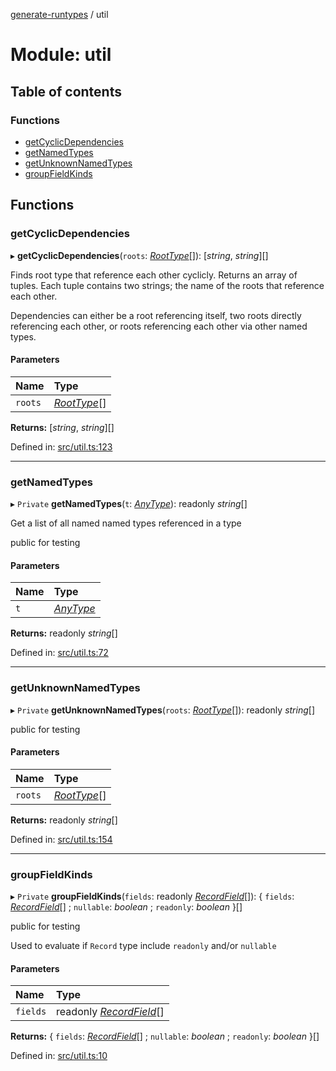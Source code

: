 [generate-runtypes](../README.md) / util

# Module: util

## Table of contents

### Functions

- [getCyclicDependencies](util.md#getcyclicdependencies)
- [getNamedTypes](util.md#getnamedtypes)
- [getUnknownNamedTypes](util.md#getunknownnamedtypes)
- [groupFieldKinds](util.md#groupfieldkinds)

## Functions

### getCyclicDependencies

▸ **getCyclicDependencies**(`roots`: [*RootType*](types.md#roottype)[]): [*string*, *string*][]

Finds root type that reference each other cyclicly. Returns an array of
tuples. Each tuple contains two strings; the name of the roots that reference
each other.

Dependencies can either be a root referencing itself, two roots directly
referencing each other, or roots referencing each other via other named
types.

#### Parameters

| Name | Type |
| :------ | :------ |
| `roots` | [*RootType*](types.md#roottype)[] |

**Returns:** [*string*, *string*][]

Defined in: [src/util.ts:123](https://github.com/cobraz/generate-runtypes/blob/7317811/src/util.ts#L123)

___

### getNamedTypes

▸ `Private` **getNamedTypes**(`t`: [*AnyType*](types.md#anytype)): readonly *string*[]

Get a list of all named named types referenced in a type

public for testing

#### Parameters

| Name | Type |
| :------ | :------ |
| `t` | [*AnyType*](types.md#anytype) |

**Returns:** readonly *string*[]

Defined in: [src/util.ts:72](https://github.com/cobraz/generate-runtypes/blob/7317811/src/util.ts#L72)

___

### getUnknownNamedTypes

▸ `Private` **getUnknownNamedTypes**(`roots`: [*RootType*](types.md#roottype)[]): readonly *string*[]

public for testing

#### Parameters

| Name | Type |
| :------ | :------ |
| `roots` | [*RootType*](types.md#roottype)[] |

**Returns:** readonly *string*[]

Defined in: [src/util.ts:154](https://github.com/cobraz/generate-runtypes/blob/7317811/src/util.ts#L154)

___

### groupFieldKinds

▸ `Private` **groupFieldKinds**(`fields`: readonly [*RecordField*](types.md#recordfield)[]): { `fields`: [*RecordField*](types.md#recordfield)[] ; `nullable`: *boolean* ; `readonly`: *boolean*  }[]

public for testing

Used to evaluate if `Record` type include `readonly` and/or `nullable`

#### Parameters

| Name | Type |
| :------ | :------ |
| `fields` | readonly [*RecordField*](types.md#recordfield)[] |

**Returns:** { `fields`: [*RecordField*](types.md#recordfield)[] ; `nullable`: *boolean* ; `readonly`: *boolean*  }[]

Defined in: [src/util.ts:10](https://github.com/cobraz/generate-runtypes/blob/7317811/src/util.ts#L10)
